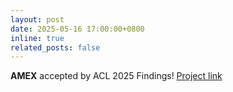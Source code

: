 ```yaml
---
layout: post
date: 2025-05-16 17:00:00+0800
inline: true
related_posts: false
---
```


**AMEX** accepted by ACL 2025 Findings! [Project link](https://yuxiangchai.github.io/AMEX/)